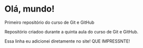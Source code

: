 # Olá, mundo!
 Primeiro repositório do curso de Git e GitHub

Repositório criadoo durante a quinta aula do curso de Git e GitHub.

Essa linha eu adicionei diretamente no site! QUE IMPRESSNTE!
